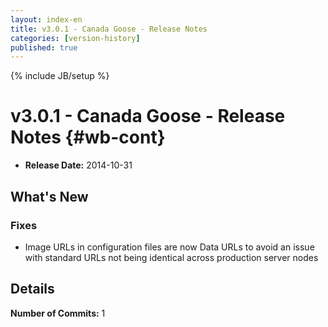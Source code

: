 ```yaml
---
layout: index-en
title: v3.0.1 - Canada Goose - Release Notes
categories: [version-history]
published: true
---
```

{% include JB/setup %}

# v3.0.1 - Canada Goose - Release Notes {#wb-cont}

<div class="toc"></div>

* **Release Date:** 2014-10-31

## What's New

### Fixes

* Image URLs in configuration files are now Data URLs to avoid an issue with standard URLs not being identical across production server nodes

## Details

**Number of Commits:** 1